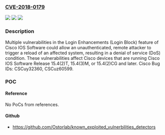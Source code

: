 ### [CVE-2018-0179](https://cve.mitre.org/cgi-bin/cvename.cgi?name=CVE-2018-0179)
![](https://img.shields.io/static/v1?label=Product&message=Cisco%20IOS&color=blue)
![](https://img.shields.io/static/v1?label=Version&message=n%2Fa&color=blue)
![](https://img.shields.io/static/v1?label=Vulnerability&message=CWE-399&color=brighgreen)

### Description

Multiple vulnerabilities in the Login Enhancements (Login Block) feature of Cisco IOS Software could allow an unauthenticated, remote attacker to trigger a reload of an affected system, resulting in a denial of service (DoS) condition. These vulnerabilities affect Cisco devices that are running Cisco IOS Software Release 15.4(2)T, 15.4(3)M, or 15.4(2)CG and later. Cisco Bug IDs: CSCuy32360, CSCuz60599.

### POC

#### Reference
No PoCs from references.

#### Github
- https://github.com/Ostorlab/known_exploited_vulnerbilities_detectors

